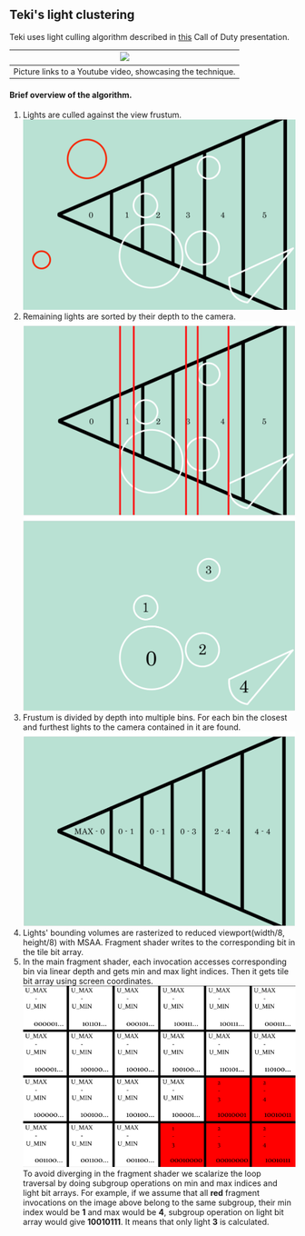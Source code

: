 ## Teki's light clustering  

Teki uses light culling algorithm described in [this](https://www.activision.com/cdn/research/2017_Sig_Improved_Culling_final.pdf) Call of Duty presentation.  

| [![](https://img.youtube.com/vi/Z9wthpAi6As/0.jpg)](https://youtu.be/Z9wthpAi6As) |
| :---: | 
| Picture links to a Youtube video, showcasing the technique. |

#### Brief overview of the algorithm.
1. Lights are culled against the view frustum.
![](images/clustering_desc0.png)
2. Remaining lights are sorted by their depth to the camera.
![](images/clustering_desc1.png)
![](images/clustering_desc2.png)
3. Frustum is divided by depth into multiple bins. For each bin the closest and furthest lights to the camera contained in it are found.
![](images/clustering_desc3.png)
4. Lights' bounding volumes are rasterized to reduced viewport(width/8, height/8) with MSAA. Fragment shader writes to the corresponding bit in the tile bit array.  
5. In the main fragment shader, each invocation accesses corresponding bin via linear depth and gets min and max light indices. Then it gets tile bit array using screen coordinates.
![](images/clustering_desc4.png)  
To avoid diverging in the fragment shader we scalarize the loop traversal by doing subgroup operations on min and max indices and light bit arrays.
For example, if we assume that all **red** fragment invocations on the image above belong to the same subgroup, their min index would be **1** and max would be **4**,
subgroup operation on light bit array would give **10010111**. It means that only light **3** is calculated.
